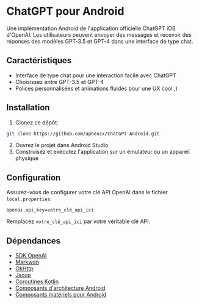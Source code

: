 # ChatGPT pour Android

Une implémentation Android de l'application officielle ChatGPT iOS d'OpenAI.
Les utilisateurs peuvent envoyer des messages et recevoir des réponses des modèles GPT-3.5 et GPT-4 dans une interface de type chat.

## Caractéristiques

- Interface de type chat pour une interaction facile avec ChatGPT
- Choisissez entre GPT-3.5 et GPT-4
- Polices personnalisées et animations fluides pour une UX cool ;)

## Installation

1. Clonez ce dépôt:

```bash
git clone https://github.com/aphexcx/ChatGPT-Android.git
```

2. Ouvrez le projet dans Android Studio
3. Construisez et exécutez l'application sur un émulateur ou un appareil physique

## Configuration

Assurez-vous de configurer votre clé API OpenAI dans le fichier `local.properties`:

```
openai.api_key=votre_clé_api_ici
```

Remplacez `votre_clé_api_ici` par votre véritable clé API.

## Dépendances

- [SDK OpenAI](https://github.com/openai/openai)
- [Markwon](https://github.com/noties/Markwon)
- [OkHttp](https://github.com/square/okhttp)
- [Jsoup](https://github.com/jhy/jsoup)
- [Coroutines Kotlin](https://github.com/Kotlin/kotlinx.coroutines)
- [Composants d'architecture Android](https://developer.android.com/topic/libraries/architecture)
- [Composants matériels pour Android](https://github.com/material-components/material-components-android)
